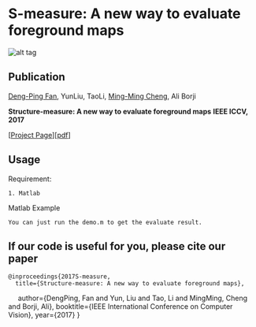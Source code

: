 # S-measure: A new way to evaluate foreground maps

![alt tag](http://dpfan.net/wp-content/uploads/2017/07/S-measure.png)

## Publication
[Deng-Ping Fan](http://dpfan.net), YunLiu, TaoLi, [Ming-Ming Cheng](http://mmcheng.net), Ali Borji

**Structure-measure: A new way to evaluate foreground maps**  **IEEE ICCV, 2017** 

[[Project Page](http://dpfan.net)][[pdf](http://dpfan.net/)]


## Usage

Requirement:
  
    1. Matlab
    
Matlab Example
    
    You can just run the demo.m to get the evaluate result.

## If our code is useful for you, please cite our paper
    
    @inproceedings{2017S-measure,
      title={Structure-measure: A new way to evaluate foreground maps},
      author={DengPing, Fan and Yun, Liu and Tao, Li and MingMing, Cheng and Borji, Ali},
      booktitle={IEEE International Conference on Computer Vision},
      year={2017}
    }


